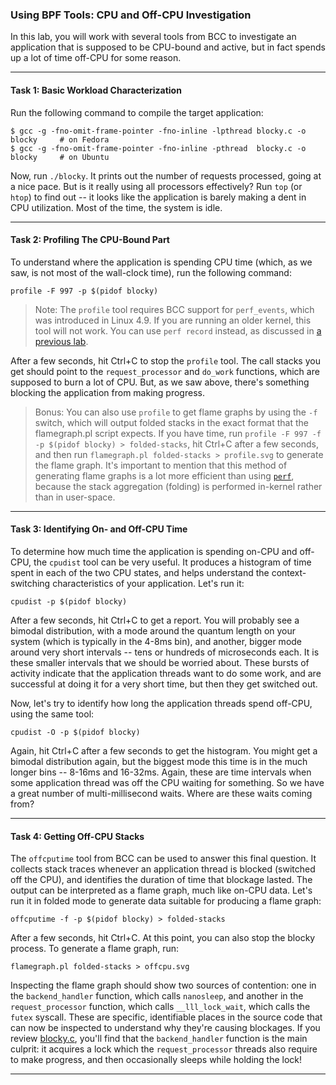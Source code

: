 ### Using BPF Tools: CPU and Off-CPU Investigation

In this lab, you will work with several tools from BCC to investigate an application that is supposed to be CPU-bound and active, but in fact spends up a lot of time off-CPU for some reason.

- - -

#### Task 1: Basic Workload Characterization

Run the following command to compile the target application:

```
$ gcc -g -fno-omit-frame-pointer -fno-inline -lpthread blocky.c -o blocky     # on Fedora
$ gcc -g -fno-omit-frame-pointer -fno-inline -pthread  blocky.c -o blocky     # on Ubuntu
```

Now, run `./blocky`. It prints out the number of requests processed, going at a nice pace. But is it really using all processors effectively? Run `top` (or `htop`) to find out -- it looks like the application is barely making a dent in CPU utilization. Most of the time, the system is idle.

- - -

#### Task 2: Profiling The CPU-Bound Part

To understand where the application is spending CPU time (which, as we saw, is not most of the wall-clock time), run the following command:

```
profile -F 997 -p $(pidof blocky)
```

> Note: The `profile` tool requires BCC support for `perf_events`, which was introduced in Linux 4.9. If you are running an older kernel, this tool will not work. You can use `perf record` instead, as discussed in [a previous lab](perf.md).

After a few seconds, hit Ctrl+C to stop the `profile` tool. The call stacks you get should point to the `request_processor` and `do_work` functions, which are supposed to burn a lot of CPU. But, as we saw above, there's something blocking the application from making progress.

> Bonus: You can also use `profile` to get flame graphs by using the `-f` switch, which will output folded stacks in the exact format that the flamegraph.pl script expects. If you have time, run `profile -F 997 -f -p $(pidof blocky) > folded-stacks`, hit Ctrl+C after a few seconds, and then run `flamegraph.pl folded-stacks > profile.svg` to generate the flame graph. It's important to mention that this method of generating flame graphs is a lot more efficient than using [`perf`](perf.md), because the stack aggregation (folding) is performed in-kernel rather than in user-space.

- - -

#### Task 3: Identifying On- and Off-CPU Time

To determine how much time the application is spending on-CPU and off-CPU, the `cpudist` tool can be very useful. It produces a histogram of time spent in each of the two CPU states, and helps understand the context-switching characteristics of your application. Let's run it:

```
cpudist -p $(pidof blocky)
```

After a few seconds, hit Ctrl+C to get a report. You will probably see a bimodal distribution, with a mode around the quantum length on your system (which is typically in the 4-8ms bin), and another, bigger mode around very short intervals -- tens or hundreds of microseconds each. It is these smaller intervals that we should be worried about. These bursts of activity indicate that the application threads want to do some work, and are successful at doing it for a very short time, but then they get switched out.

Now, let's try to identify how long the application threads spend off-CPU, using the same tool:

```
cpudist -O -p $(pidof blocky)
```

Again, hit Ctrl+C after a few seconds to get the histogram. You might get a bimodal distribution again, but the biggest mode this time is in the much longer bins -- 8-16ms and 16-32ms. Again, these are time intervals when some application thread was off the CPU waiting for something. So we have a great number of multi-millisecond waits. Where are these waits coming from?

- - -

#### Task 4: Getting Off-CPU Stacks

The `offcputime` tool from BCC can be used to answer this final question. It collects stack traces whenever an application thread is blocked (switched off the CPU), and identifies the duration of time that blockage lasted. The output can be interpreted as a flame graph, much like on-CPU data. Let's run it in folded mode to generate data suitable for producing a flame graph:

```
offcputime -f -p $(pidof blocky) > folded-stacks
```

After a few seconds, hit Ctrl+C. At this point, you can also stop the blocky process. To generate a flame graph, run:

```
flamegraph.pl folded-stacks > offcpu.svg
```

Inspecting the flame graph should show two sources of contention: one in the `backend_handler` function, which calls `nanosleep`, and another in the `request_processor` function, which calls `__lll_lock_wait`, which calls the `futex` syscall. These are specific, identifiable places in the source code that can now be inspected to understand why they're causing blockages. If you review [blocky.c](blocky.c), you'll find that the `backend_handler` function is the main culprit: it acquires a lock which the `request_processor` threads also require to make progress, and then occasionally sleeps while holding the lock!

- - -
